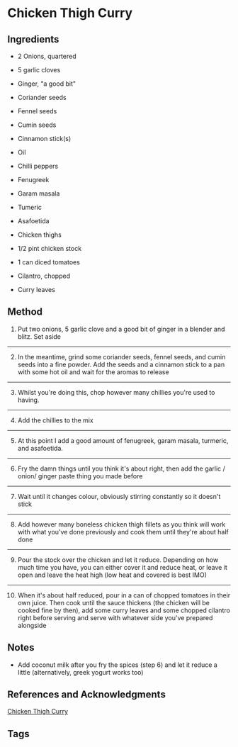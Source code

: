 # Chicken Thigh Curry

## Ingredients

- 2 Onions, quartered

- 5 garlic cloves

- Ginger, "a good bit"

- Coriander seeds

- Fennel seeds

- Cumin seeds

- Cinnamon stick(s)

- Oil

- Chilli peppers

- Fenugreek

- Garam masala

- Tumeric

- Asafoetida

- Chicken thighs

- 1/2 pint chicken stock

- 1 can diced tomatoes

- Cilantro, chopped

- Curry leaves

## Method

1. Put two onions, 5 garlic clove and a good bit of ginger in a blender and blitz. Set aside
---

2. In the meantime, grind some coriander seeds, fennel seeds, and cumin seeds into a fine powder. Add the seeds and a cinnamon stick to a pan with some hot oil and wait for the aromas to release
---

3. Whilst you're doing this, chop however many chillies you're used to having.
---

4. Add the chillies to the mix
---

5. At this point I add a good amount of fenugreek, garam masala, turmeric, and asafoetida.
---

6. Fry the damn things until you think it's about right, then add the garlic / onion/ ginger paste thing you made before
---

7. Wait until it changes colour, obviously stirring constantly so it doesn't stick
---

8. Add however many boneless chicken thigh fillets as you think will work with what you've done previously and cook them until they're about half done
---

9. Pour the stock over the chicken and let it reduce. Depending on how much time you have, you can either cover it and reduce heat, or leave it open and leave the heat high (low heat and covered is best IMO)
---

10. When it's about half reduced, pour in a can of chopped tomatoes in their own juice. Then cook until the sauce thickens (the chicken will be cooked fine by then), add some curry leaves and some chopped cilantro right before serving and serve with whatever side you've prepared alongside

## Notes

- Add coconut milk after you fry the spices (step 6) and let it reduce a little (alternatively, greek yogurt works too)

## References and Acknowledgments

[Chicken Thigh Curry](https://www.reddit.com/r/Curry/comments/e74kxj/never_fails_to_delight_my_own_recipe/)

## Tags


